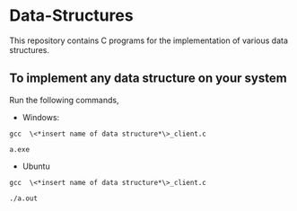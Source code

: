 
# Data-Structures
This repository contains C programs for the implementation of various data structures.

## To implement any data structure on your system
Run the following commands,

 - Windows:
 
`gcc  \<*insert name of data structure*\>_client.c`

`a.exe`

 - Ubuntu
 
 `gcc  \<*insert name of data structure*\>_client.c`
 
`./a.out`
